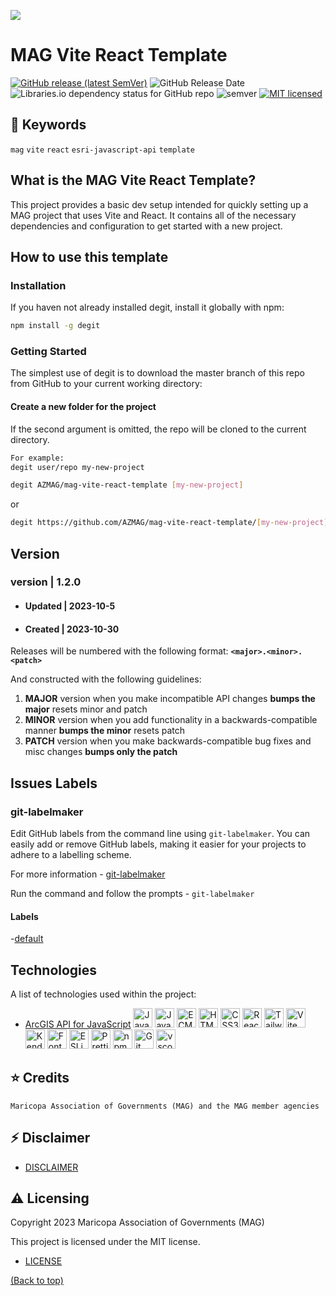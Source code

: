 ![](http://geo.azmag.gov/maps/readonaz/app/resources/img/maglogo_black.png)

# MAG Vite React Template

[![GitHub release (latest SemVer)](https://img.shields.io/github/v/release/AZMAG/mag-vite-react-template?&logo=github&style=flat-square)](https://github.com/AZMAG/mag-vite-react-template/releases)
![GitHub Release Date](https://img.shields.io/github/release-date/AZMAG/mag-vite-react-template?&logo=github&style=flat-square)
![Libraries.io dependency status for GitHub repo](https://img.shields.io/librariesio/github/AZMAG/mag-vite-react-template?style=flat-square)
![semver](https://img.shields.io/badge/semver-2.0.0-blue?style=flat-square)
[![MIT licensed](https://img.shields.io/badge/license-MIT-blue.svg?style=flat-square)](https://opensource.org/licenses/MIT)

## :key: Keywords

`mag` `vite` `react` `esri-javascript-api` `template`

## What is the MAG Vite React Template?

This project provides a basic dev setup intended for quickly setting up a MAG project that uses Vite and React. It contains all of the necessary dependencies and configuration to get started with a new project.

## How to use this template

### Installation

If you haven not already installed degit, install it globally with npm:

```bash
npm install -g degit
```

### Getting Started

The simplest use of degit is to download the master branch of this repo from GitHub to your current working directory:

#### Create a new folder for the project

If the second argument is omitted, the repo will be cloned to the current directory.

```bash
For example:
degit user/repo my-new-project
```

```bash
degit AZMAG/mag-vite-react-template [my-new-project]
```

or

```bash
degit https://github.com/AZMAG/mag-vite-react-template/[my-new-project]
```

## Version

### version | 1.2.0

- #### Updated | 2023-10-5

- #### Created | 2023-10-30

Releases will be numbered with the following format: **`<major>.<minor>.<patch>`**

And constructed with the following guidelines:

1. **MAJOR** version when you make incompatible API changes **bumps the major** resets minor and patch
2. **MINOR** version when you add functionality in a backwards-compatible manner **bumps the minor** resets patch
3. **PATCH** version when you make backwards-compatible bug fixes and misc changes **bumps only the patch**

## Issues Labels

### git-labelmaker

Edit GitHub labels from the command line using `git-labelmaker`. You can easily add or remove GitHub labels, making it easier for your projects to adhere to a labelling scheme.

For more information - [git-labelmaker](https://github.com/himynameisdave/git-labelmaker)

Run the command and follow the prompts - `git-labelmaker`

#### Labels

-[default](github-labels.json)

## Technologies

A list of technologies used within the project:

- [ArcGIS API for JavaScript](https://developers.arcgis.com/javascript/latest/)
<a href="https://developers.arcgis.com/javascript/latest/" title="ArcGIS API for JavaScript"><img src="https://github.com/AZMAG/mag-vite-react-template/geticon/raw/master/icons/esri.svg" alt="JavaScript" width="31px" height="31px"></a>
<a href="https://developer.mozilla.org/en-US/docs/Web/JavaScript" title="JavaScript"><img src="https://github.com/get-icon/geticon/raw/master/icons/javascript.svg" alt="JavaScript" width="31px" height="31px"></a>
<a href="https://tc39.es/ecma262/" title="ECMAScript 6"><img src="https://github.com/get-icon/geticon/raw/master/icons/es6.svg" alt="ECMAScript 6" width="31px" height="31px"></a>
<a href="https://www.w3.org/TR/html5/" title="HTML5"><img src="https://github.com/get-icon/geticon/raw/master/icons/html-5.svg" alt="HTML5" width="31px" height="31px"></a>
<a href="https://www.w3.org/TR/CSS/" title="CSS3"><img src="https://github.com/get-icon/geticon/raw/master/icons/css-3.svg" alt="CSS3" width="31px" height="31px"></a>
<a href="https://reactjs.org/" title="React"><img src="https://github.com/get-icon/geticon/raw/master/icons/react.svg" alt="React" width="31px" height="31px"></a>
<a href="https://tailwindcss.com/" title="Tailwind CSS"><img src="https://github.com/get-icon/geticon/raw/master/icons/tailwindcss-icon.svg" alt="Tailwind CSS" width="31px" height="31px"></a>
<a href="https://vitejs.dev/" title="Vite"><img src="https://github.com/get-icon/geticon/raw/master/icons/vite.svg" alt="Vite" width="31px" height="31px"></a>
<a href="https://www.telerik.com/kendo-react-ui/components/" title="KendoReact"><img src="https://github.com/get-icon/geticon/raw/master/icons/progress.svg" alt="KendoReact" width="31px" height="31px"></a>
<a href="https://fontawesome.com/" title="Font-Awesome"><img src="https://github.com/get-icon/geticon/raw/master/icons/font-awesome.svg" alt="Font-Awesome" width="31px" height="31px"></a>
<a href="https://eslint.org/" title="ESLint"><img src="https://github.com/get-icon/geticon/raw/master/icons/eslint.svg" alt="ESLint" width="31px" height="31px"></a>
<a href="https://prettier.io/" title="Prettier"><img src="https://github.com/get-icon/geticon/raw/master/icons/prettier.svg" alt="Prettier" width="31px" height="31px"></a>
<a href="https://www.npmjs.com/" title="npm"><img src="https://github.com/get-icon/geticon/raw/master/icons/npm.svg" alt="npm" width="31px" height="31px"></a>
<a href="https://git-scm.com/" title="Git"><img src="https://github.com/get-icon/geticon/raw/master/icons/git-icon.svg" alt="Git" width="31px" height="31px"></a>
<a href="https://code.visualstudio.com/" title="vscode"><img src="https://github.com/get-icon/geticon/raw/master/icons/visual-studio-code.svg" alt="vscode" width="31px" height="31px"></a>

## :star: Credits

`Maricopa Association of Governments (MAG) and the MAG member agencies`

## :zap: Disclaimer

- [DISCLAIMER](DISCLAIMER.md)

## :warning: Licensing

Copyright 2023 Maricopa Association of Governments (MAG)

This project is licensed under the MIT license.

- [LICENSE](LICENSE)

[(Back to top)](#mag-vite-react-template)
